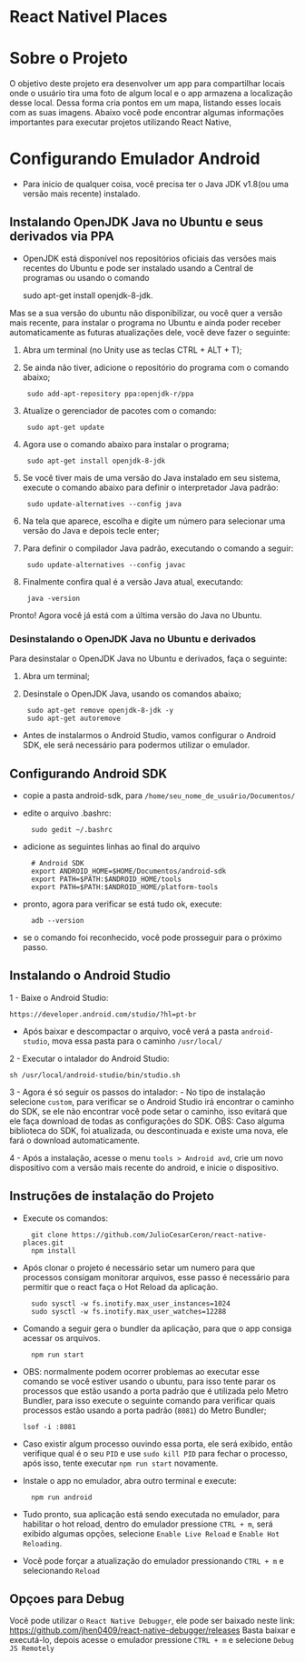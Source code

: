 # React Nativel Places

# Sobre o Projeto

O objetivo deste projeto era desenvolver um app para compartilhar locais onde o usuário tira uma foto de algum local e o app armazena a localização desse local. Dessa forma cria pontos em um mapa, listando esses locais com as suas imagens.
Abaixo você pode encontrar algumas informações importantes para executar projetos utilizando React Native, 


# Configurando Emulador Android

- Para inicio de qualquer coisa, você precisa ter o Java JDK v1.8(ou uma versão mais recente) instalado.

## Instalando OpenJDK Java no Ubuntu e seus derivados via PPA
- OpenJDK está disponível nos repositórios oficiais das versões mais recentes do Ubuntu e pode ser instalado usando a Central de programas ou usando o comando
    
    sudo apt-get install openjdk-8-jdk.

Mas se a sua versão do ubuntu não disponibilizar, ou você quer a versão mais recente, para instalar o programa no Ubuntu e ainda poder receber automaticamente as futuras atualizações dele, você deve fazer o seguinte:

1. Abra um terminal (no Unity use as teclas CTRL + ALT + T);
2. Se ainda não tiver, adicione o repositório do programa com o comando abaixo;

        sudo add-apt-repository ppa:openjdk-r/ppa

3. Atualize o gerenciador de pacotes com o comando:

        sudo apt-get update

4. Agora use o comando abaixo para instalar o programa;

        sudo apt-get install openjdk-8-jdk

5. Se você tiver mais de uma versão do Java instalado em seu sistema, execute o comando abaixo para definir o interpretador Java padrão:

        sudo update-alternatives --config java

6. Na tela que aparece, escolha e digite um número para selecionar uma versão do Java e depois tecle enter;

7. Para definir o compilador Java padrão, executando o comando a seguir:

        sudo update-alternatives --config javac

8. Finalmente confira qual é a versão Java atual, executando:

        java -version

Pronto! Agora você já está com a última versão do Java no Ubuntu.


### Desinstalando o OpenJDK Java no Ubuntu e derivados

Para desinstalar o OpenJDK Java no Ubuntu e derivados, faça o seguinte:

1. Abra um terminal;
2. Desinstale o OpenJDK Java, usando os comandos abaixo;

        sudo apt-get remove openjdk-8-jdk -y
        sudo apt-get autoremove


- Antes de instalarmos o Android Studio, vamos configurar o Android SDK, ele será necessário para podermos utilizar o emulador.

## Configurando Android SDK

- copie a pasta android-sdk, para `/home/seu_nome_de_usuário/Documentos/`
- edite o arquivo .bashrc:

        sudo gedit ~/.bashrc

- adicione as seguintes linhas ao final do arquivo

        # Android SDK
        export ANDROID_HOME=$HOME/Documentos/android-sdk
        export PATH=$PATH:$ANDROID_HOME/tools
        export PATH=$PATH:$ANDROID_HOME/platform-tools

- pronto, agora para verificar se está tudo ok, execute:

        adb --version

- se o comando foi reconhecido, você pode prosseguir para o próximo passo.

## Instalando o Android Studio

1 - Baixe o Android Studio: 

    https://developer.android.com/studio/?hl=pt-br

- Após baixar e descompactar o arquivo, você verá a pasta `android-studio`, mova essa pasta para o caminho `/usr/local/`

2 - Executar o intalador do Android Studio:

    sh /usr/local/android-studio/bin/studio.sh

3 - Agora é só seguir os passos do intalador:
    - No tipo de instalação selecione `custom`, para verificar se o Android Studio irá encontrar o caminho do SDK, se ele não encontrar você pode setar o caminho, isso evitará que ele faça download de todas as configurações do SDK. OBS: Caso alguma biblioteca do SDK, foi atualizada, ou descontinuada e existe uma nova, ele fará o download automaticamente.

4 - Após a instalação, acesse o menu `tools > Android avd`, crie um novo dispositivo com a versão mais recente do android, e inicie o dispositivo.

## Instruções de instalação do Projeto

- Execute os comandos:

        git clone https://github.com/JulioCesarCeron/react-native-places.git
        npm install

- Após clonar o projeto é necessário setar um numero para que processos consigam monitorar arquivos, esse passo é necessário para permitir que o react faça o Hot Reload da aplicação.

        sudo sysctl -w fs.inotify.max_user_instances=1024
        sudo sysctl -w fs.inotify.max_user_watches=12288

- Comando a seguir gera o bundler da aplicação, para que o app consiga acessar os arquivos.

        npm run start

- OBS: normalmente podem ocorrer problemas ao executar esse comando se você estiver usando o ubuntu, para isso tente parar os processos que estão usando a porta padrão que é utilizada pelo Metro Bundler, para isso execute o seguinte comando para verificar quais processos estão usando a porta padrão (`8081`) do Metro Bundler;

      lsof -i :8081

- Caso existir algum processo ouvindo essa porta, ele será exibido, então verifique qual é o seu `PID` e use `sudo kill PID` para fechar o processo, após isso, tente executar `npm run start` novamente.  


- Instale o app no emulador, abra outro terminal e execute:

        npm run android

- Tudo pronto, sua aplicação está sendo executada no emulador, para habilitar o hot reload, dentro do emulador pressione `CTRL + m`, será exibido algumas opções, selecione `Enable Live Reload` e `Enable Hot Reloading`.
- Você pode forçar a atualização do emulador pressionando `CTRL + m` e selecionando `Reload`


## Opçoes para Debug

Você pode utilizar o `React Native Debugger`, ele pode ser baixado neste link: https://github.com/jhen0409/react-native-debugger/releases
Basta baixar e executá-lo, depois acesse o emulador pressione `CTRL + m` e selecione `Debug JS Remotely`


